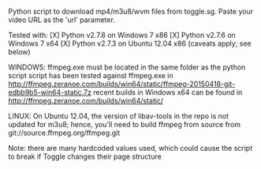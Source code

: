 Python script to download mp4/m3u8/wvm files from toggle.sg. Paste your video URL as the 'url' parameter.

Tested with:
[X] Python v2.7.8 on Windows 7 x86
[X] Python v2.7.6 on Windows 7 x64
[X] Python v2.7.3 on Ubuntu 12.04 x86 (caveats apply; see below)

WINDOWS:
ffmpeg.exe must be located in the same folder as the python script
script has been tested against ffmpeg.exe in http://ffmpeg.zeranoe.com/builds/win64/static/ffmpeg-20150418-git-edbb9b5-win64-static.7z
recent builds in Windows x64 can be found in http://ffmpeg.zeranoe.com/builds/win64/static/

LINUX:
On Ubuntu 12.04, the version of libav-tools in the repo is not updated for m3u8; hence, you'll need to build ffmpeg from source from git://source.ffmpeg.org/ffmpeg.git

Note: there are many hardcoded values used, which could cause the script to break if Toggle changes their page structure
